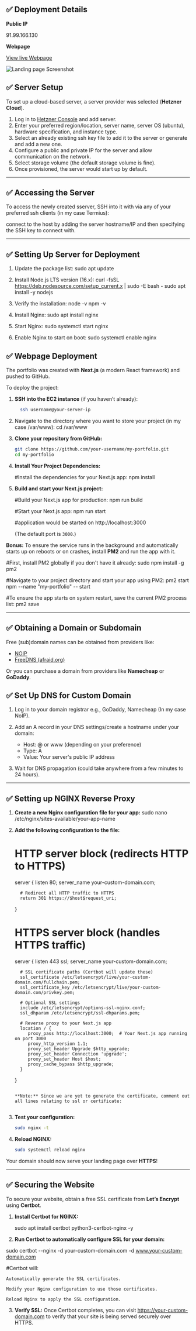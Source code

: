 ## ✅ **Deployment Details**
**Public IP**

91.99.166.130

**Webpage**

[View live Webpage](https://victorihetu.sytes.net)


![Landing page Screenshot](webpage-screenshot.png)


## ✅ **Server Setup**

To set up a cloud-based server, a server provider was selected (**Hetzner Cloud**).

1. Log in to [Hetzner Console](https://console.hetzner.cloud/) and add server.
2. Enter your preferred region/location, server name, server OS (ubuntu), hardware specification, and instance type.
4. Select an already existing ssh key file to add it to the server or generate and add a new one.
5. Configure a public and private IP for the server and allow communication on the network.
6. Select storage volume (the default storage volume is fine).
7. Once provisioned, the server would start up by default.

---

## ✅ **Accessing the Server**

To access the newly created sserver, SSH into it with via any of your preferred ssh clients (in my case Termius):

connect to the host by adding the server hostname/IP and then specifying the SSH key to connect with.

---

## ✅ **Setting Up Server for Deployment**

1. Update the package list:
   sudo apt update

2. Install Node.js LTS version (16.x):
   curl -fsSL https://deb.nodesource.com/setup_current.x | sudo -E bash -
   sudo apt install -y nodejs

3. Verify the installation:
   node -v
   npm -v

4. Install Nginx:
   sudo apt install nginx

5. Start Nginx:
   sudo systemctl start nginx

6. Enable Nginx to start on boot:
   sudo systemctl enable nginx



## ✅ **Webpage Deployment**

The portfolio was created with **Next.js** (a modern React framework) and pushed to GitHub.

To deploy the project:

1. **SSH into the EC2 instance** (if you haven’t already):

   ```bash
     ssh username@your-server-ip
   ```

2. Navigate to the directory where you want to store your project (in my case /var/www):
   cd /var/www

3. **Clone your repository from GitHub:**

   ```bash
   git clone https://github.com/your-username/my-portfolio.git
   cd my-portfolio

   ```

3. **Install Your Project Dependencies:**

   #Install the dependencies for your Next.js app:
   npm install

4. **Build and start your Next.js project:**

   #Build your Next.js app for production:
   npm run build

   #Start your Next.js app:
   npm run start

   #application would be started on http://localhost:3000

   (The default port is `3000`.)

**Bonus:** To ensure the service runs in the background and automatically starts up on reboots or on crashes, install **PM2** and run the app with it.

   #First, install PM2 globally if you don't have it already:
   sudo npm install -g pm2

   #Navigate to your project directory and start your app using PM2:
   pm2 start npm --name "my-portfolio" -- start

   #To ensure the app starts on system restart, save the current PM2 process list:
   pm2 save


---

## ✅ **Obtaining a Domain or Subdomain**

Free (sub)domain names can be obtained from providers like:
- [NOIP](https://my.noip.com)
- [FreeDNS (afraid.org)](https://freedns.afraid.org)

Or you can purchase a domain from providers like **Namecheap** or **GoDaddy**.

## ✅ **Set Up DNS for Custom Domain**
1. Log in to your domain registrar e.g., GoDaddy, Namecheap (In my case NoIP).

2. Add an A record in your DNS settings/create a hostname under your domain:
   - Host: @ or www (depending on your preference)
   - Type: A
   - Value: Your server's public IP address

3. Wait for DNS propagation (could take anywhere from a few minutes to 24 hours).


---

## ✅ **Setting up NGINX Reverse Proxy**

1. **Create a new Nginx configuration file for your app:**
   sudo nano /etc/nginx/sites-available/your-app-name

2. **Add the following configuration to the file:**

      # HTTP server block (redirects HTTP to HTTPS)
      server {
         listen 80;
         server_name your-custom-domain.com;

         # Redirect all HTTP traffic to HTTPS
         return 301 https://$host$request_uri;
      }

      # HTTPS server block (handles HTTPS traffic)
      server {
         listen 443 ssl;
         server_name your-custom-domain.com;

         # SSL certificate paths (Certbot will update these)
         ssl_certificate /etc/letsencrypt/live/your-custom-domain.com/fullchain.pem;
         ssl_certificate_key /etc/letsencrypt/live/your-custom-domain.com/privkey.pem;

         # Optional SSL settings
         include /etc/letsencrypt/options-ssl-nginx.conf;
         ssl_dhparam /etc/letsencrypt/ssl-dhparams.pem;

         # Reverse proxy to your Next.js app
         location / {
            proxy_pass http://localhost:3000;  # Your Next.js app running on port 3000
            proxy_http_version 1.1;
            proxy_set_header Upgrade $http_upgrade;
            proxy_set_header Connection 'upgrade';
            proxy_set_header Host $host;
            proxy_cache_bypass $http_upgrade;
         }
      }
   ```

   **Note:** Since we are yet to generate the certificate, comment out all lines relating to ssl or certificate:


3. **Test your configuration:**

   ```bash
   sudo nginx -t
   ```

4. **Reload NGINX:**

   ```bash
   sudo systemctl reload nginx
   ```

Your domain should now serve your landing page over **HTTPS**!

---

## ✅ **Securing the Website**

To secure your website, obtain a free SSL certificate from **Let’s Encrypt** using **Certbot**.

1. **Install Certbot for NGINX:**

   sudo apt install certbot python3-certbot-nginx -y


2. **Run Certbot to automatically configure SSL for your domain:**

sudo certbot --nginx -d your-custom-domain.com -d www.your-custom-domain.com

   #Certbot will:

    Automatically generate the SSL certificates.

    Modify your Nginx configuration to use those certificates.

    Reload Nginx to apply the SSL configuration.

3. **Verify SSL:** Once Certbot completes, you can visit https://your-custom-domain.com to verify that your site is being served securely over HTTPS.
